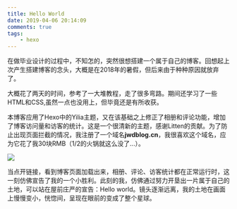 ```yaml
---
title: Hello World
date: 2019-04-06 20:14:09
comments: true
tags:
    - hexo
---
```


在做毕业设计的过程中，不知怎的，突然很想搭建一个属于自己的博客。回想起上次产生搭建博客的念头，大概是在2018年的暑假，但后来由于种种原因就放弃了。

大概花了两天的时间，参考了一大堆教程，走了很多弯路。期间还学习了一些HTML和CSS,虽然一点也没用上，但毕竟还是有所收获。
<!-- more -->

本博客应用了Hexo中的Yilia主题，又在该基础之上修正了相册和评论功能，增加了博客访问量和访客的统计。这是一个很清新的主题，感谢Litten的贡献。为了防止出现页面拦截的情况，我注册了一个域名**jwdblog.cn**，我很喜欢这个域名，应为它花了我30块RMB（1/2的火锅就这么没了...）。

![](/assets/blogimg/day-2019.04.06.jpg) 

当点开链接，看到博客页面加载出来，相册、评论、访客统计都在正常运行时，这一刻仿佛宣告了我的一个小胜利。此刻的我，仿佛通过努力开垦出一片属于自己的土地，可以站在屋前庄严的宣告：Hello world。镜头逐渐远离，我的土地在画面上慢慢变小，恍惚间，呈现在眼前的变成了整个星球。